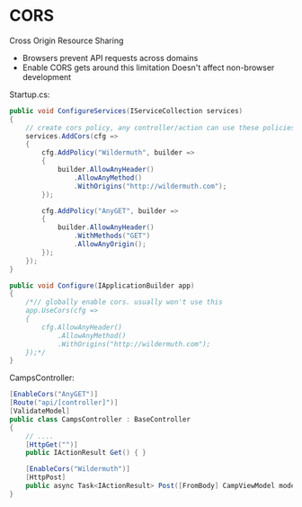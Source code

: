 # CORS

Cross Origin Resource Sharing

- Browsers prevent API requests across domains
- Enable CORS gets around this limitation
    Doesn't affect non-browser development

Startup.cs:

```csharp
public void ConfigureServices(IServiceCollection services)
{
    // create cors policy, any controller/action can use these policies
    services.AddCors(cfg =>
    {
        cfg.AddPolicy("Wildermuth", builder =>
        {
            builder.AllowAnyHeader()
                .AllowAnyMethod()
                .WithOrigins("http://wildermuth.com");
        });

        cfg.AddPolicy("AnyGET", builder =>
        {
            builder.AllowAnyHeader()
                .WithMethods("GET")
                .AllowAnyOrigin();
        });
    });
}

public void Configure(IApplicationBuilder app)
{
    /*// globally enable cors. usually won't use this
    app.UseCors(cfg =>
    {
        cfg.AllowAnyHeader()
            .AllowAnyMethod()
            .WithOrigins("http://wildermuth.com");
    });*/
}
```

CampsController:

```csharp
[EnableCors("AnyGET")]
[Route("api/[controller]")]
[ValidateModel]
public class CampsController : BaseController
{
    // ....
    [HttpGet("")]
    public IActionResult Get() { }

    [EnableCors("Wildermuth")]
    [HttpPost]
    public async Task<IActionResult> Post([FromBody] CampViewModel model) { }
}
```